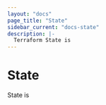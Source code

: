 ```yaml
---
layout: "docs"
page_title: "State"
sidebar_current: "docs-state"
description: |-
  Terraform State is
---
```


# State

State is 
